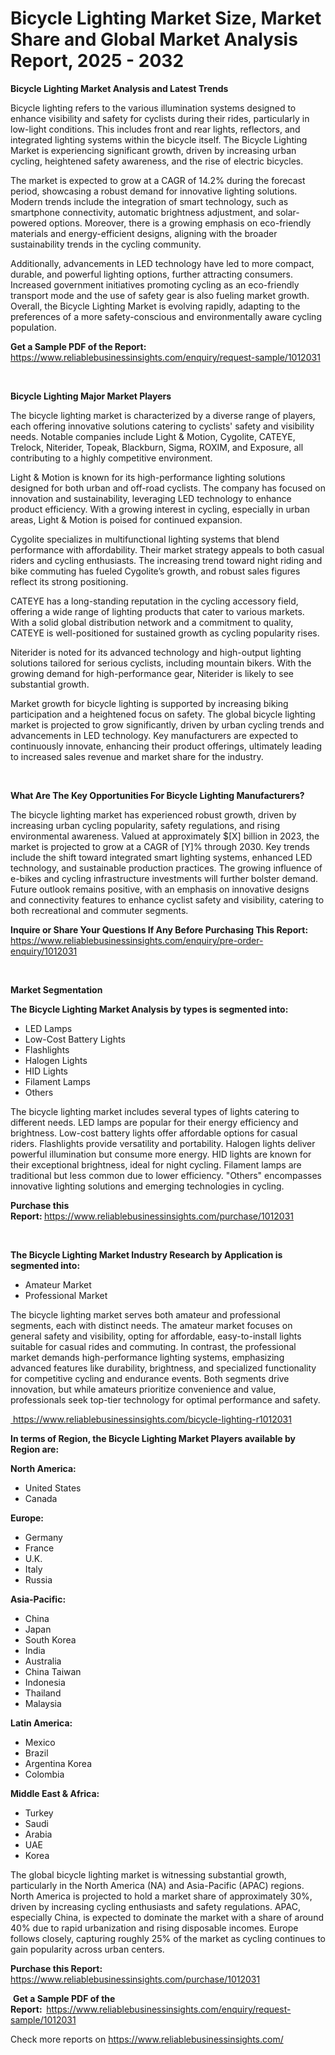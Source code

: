 <p><h1>Bicycle Lighting Market Size, Market Share and Global Market Analysis Report, 2025 - 2032</h1></p><p><strong>Bicycle Lighting Market Analysis and Latest Trends</strong></p>
<p><p>Bicycle lighting refers to the various illumination systems designed to enhance visibility and safety for cyclists during their rides, particularly in low-light conditions. This includes front and rear lights, reflectors, and integrated lighting systems within the bicycle itself. The Bicycle Lighting Market is experiencing significant growth, driven by increasing urban cycling, heightened safety awareness, and the rise of electric bicycles.</p><p>The market is expected to grow at a CAGR of 14.2% during the forecast period, showcasing a robust demand for innovative lighting solutions. Modern trends include the integration of smart technology, such as smartphone connectivity, automatic brightness adjustment, and solar-powered options. Moreover, there is a growing emphasis on eco-friendly materials and energy-efficient designs, aligning with the broader sustainability trends in the cycling community.</p><p>Additionally, advancements in LED technology have led to more compact, durable, and powerful lighting options, further attracting consumers. Increased government initiatives promoting cycling as an eco-friendly transport mode and the use of safety gear is also fueling market growth. Overall, the Bicycle Lighting Market is evolving rapidly, adapting to the preferences of a more safety-conscious and environmentally aware cycling population.</p></p>
<p><strong>Get a Sample PDF of the Report:&nbsp;</strong> <a href="https://www.reliablebusinessinsights.com/enquiry/request-sample/1012031?utm_campaign=2224&utm_medium=2&utm_source=Github&utm_content=ia&utm_term=06032025&utm_id=bicycle-lighting">https://www.reliablebusinessinsights.com/enquiry/request-sample/1012031</a></p>
<p>&nbsp;</p>
<p><strong>Bicycle Lighting Major Market Players</strong></p>
<p><p>The bicycle lighting market is characterized by a diverse range of players, each offering innovative solutions catering to cyclists' safety and visibility needs. Notable companies include Light & Motion, Cygolite, CATEYE, Trelock, Niterider, Topeak, Blackburn, Sigma, ROXIM, and Exposure, all contributing to a highly competitive environment.</p><p>Light & Motion is known for its high-performance lighting solutions designed for both urban and off-road cyclists. The company has focused on innovation and sustainability, leveraging LED technology to enhance product efficiency. With a growing interest in cycling, especially in urban areas, Light & Motion is poised for continued expansion.</p><p>Cygolite specializes in multifunctional lighting systems that blend performance with affordability. Their market strategy appeals to both casual riders and cycling enthusiasts. The increasing trend toward night riding and bike commuting has fueled Cygolite’s growth, and robust sales figures reflect its strong positioning.</p><p>CATEYE has a long-standing reputation in the cycling accessory field, offering a wide range of lighting products that cater to various markets. With a solid global distribution network and a commitment to quality, CATEYE is well-positioned for sustained growth as cycling popularity rises.</p><p>Niterider is noted for its advanced technology and high-output lighting solutions tailored for serious cyclists, including mountain bikers. With the growing demand for high-performance gear, Niterider is likely to see substantial growth.</p><p>Market growth for bicycle lighting is supported by increasing biking participation and a heightened focus on safety. The global bicycle lighting market is projected to grow significantly, driven by urban cycling trends and advancements in LED technology. Key manufacturers are expected to continuously innovate, enhancing their product offerings, ultimately leading to increased sales revenue and market share for the industry.</p></p>
<p>&nbsp;</p>
<p><strong>What Are The Key Opportunities For Bicycle Lighting Manufacturers?</strong></p>
<p><p>The bicycle lighting market has experienced robust growth, driven by increasing urban cycling popularity, safety regulations, and rising environmental awareness. Valued at approximately $[X] billion in 2023, the market is projected to grow at a CAGR of [Y]% through 2030. Key trends include the shift toward integrated smart lighting systems, enhanced LED technology, and sustainable production practices. The growing influence of e-bikes and cycling infrastructure investments will further bolster demand. Future outlook remains positive, with an emphasis on innovative designs and connectivity features to enhance cyclist safety and visibility, catering to both recreational and commuter segments.</p></p>
<p><strong>Inquire or Share Your Questions If Any Before Purchasing This Report:</strong> <a href="https://www.reliablebusinessinsights.com/enquiry/pre-order-enquiry/1012031?utm_campaign=2224&utm_medium=2&utm_source=Github&utm_content=ia&utm_term=06032025&utm_id=bicycle-lighting">https://www.reliablebusinessinsights.com/enquiry/pre-order-enquiry/1012031</a></p>
<p>&nbsp;</p>
<p><strong>Market Segmentation</strong></p>
<p><strong>The Bicycle Lighting Market Analysis by types is segmented into:</strong></p>
<p><ul><li>LED Lamps</li><li>Low-Cost Battery Lights</li><li>Flashlights</li><li>Halogen Lights</li><li>HID Lights</li><li>Filament Lamps</li><li>Others</li></ul></p>
<p><p>The bicycle lighting market includes several types of lights catering to different needs. LED lamps are popular for their energy efficiency and brightness. Low-cost battery lights offer affordable options for casual riders. Flashlights provide versatility and portability. Halogen lights deliver powerful illumination but consume more energy. HID lights are known for their exceptional brightness, ideal for night cycling. Filament lamps are traditional but less common due to lower efficiency. "Others" encompasses innovative lighting solutions and emerging technologies in cycling.</p></p>
<p><strong>Purchase this Report:&nbsp;</strong><a href="https://www.reliablebusinessinsights.com/purchase/1012031?utm_campaign=2224&utm_medium=2&utm_source=Github&utm_content=ia&utm_term=06032025&utm_id=bicycle-lighting">https://www.reliablebusinessinsights.com/purchase/1012031</a></p>
<p>&nbsp;</p>
<p><strong>The Bicycle Lighting Market Industry Research by Application is segmented into:</strong></p>
<p><ul><li>Amateur Market</li><li>Professional Market</li></ul></p>
<p><p>The bicycle lighting market serves both amateur and professional segments, each with distinct needs. The amateur market focuses on general safety and visibility, opting for affordable, easy-to-install lights suitable for casual rides and commuting. In contrast, the professional market demands high-performance lighting systems, emphasizing advanced features like durability, brightness, and specialized functionality for competitive cycling and endurance events. Both segments drive innovation, but while amateurs prioritize convenience and value, professionals seek top-tier technology for optimal performance and safety.</p></p>
<p><a href="https://www.reliablebusinessinsights.com/bicycle-lighting-r1012031?utm_campaign=2224&utm_medium=2&utm_source=Github&utm_content=ia&utm_term=06032025&utm_id=bicycle-lighting">&nbsp;https://www.reliablebusinessinsights.com/bicycle-lighting-r1012031</a></p>
<p><strong>In terms of Region, the Bicycle Lighting Market Players available by Region are:</strong></p>
<p>
    <p> <strong> North America: </strong>
        <ul>
            <li>United States</li>
            <li>Canada</li>
        </ul>
        </p> 
    <p> <strong> Europe: </strong>
        <ul>
            <li>Germany</li>
            <li>France</li>
            <li>U.K.</li>
            <li>Italy</li>
            <li>Russia</li>
        </ul>
        </p> 
    <p> <strong> Asia-Pacific: </strong>
        <ul>
            <li>China</li>
            <li>Japan</li>
            <li>South Korea</li>
            <li>India</li>
            <li>Australia</li>
            <li>China Taiwan</li>
            <li>Indonesia</li>
            <li>Thailand</li>
            <li>Malaysia</li>
        </ul>
        </p> 
    <p> <strong> Latin America: </strong>
        <ul>
            <li>Mexico</li>
            <li>Brazil</li>
            <li>Argentina Korea</li>
            <li>Colombia</li>
        </ul>
        </p> 
    <p> <strong> Middle East & Africa: </strong>
        <ul>
            <li>Turkey</li>
            <li>Saudi</li>
            <li>Arabia</li>
            <li>UAE</li>
            <li>Korea</li>
        </ul>
    </p>
    </p>
<p><p>The global bicycle lighting market is witnessing substantial growth, particularly in the North America (NA) and Asia-Pacific (APAC) regions. North America is projected to hold a market share of approximately 30%, driven by increasing cycling enthusiasts and safety regulations. APAC, especially China, is expected to dominate the market with a share of around 40% due to rapid urbanization and rising disposable incomes. Europe follows closely, capturing roughly 25% of the market as cycling continues to gain popularity across urban centers.</p></p>
<p><strong>Purchase this Report: </strong><a href="https://www.reliablebusinessinsights.com/purchase/1012031?utm_campaign=2224&utm_medium=2&utm_source=Github&utm_content=ia&utm_term=06032025&utm_id=bicycle-lighting">https://www.reliablebusinessinsights.com/purchase/1012031</a></p>
<p>&nbsp;<strong>Get a Sample PDF of the Report:&nbsp;&nbsp;</strong><a href="https://www.reliablebusinessinsights.com/enquiry/request-sample/1012031?utm_campaign=2224&utm_medium=2&utm_source=Github&utm_content=ia&utm_term=06032025&utm_id=bicycle-lighting">https://www.reliablebusinessinsights.com/enquiry/request-sample/1012031</a></p>
<p><strong></strong></p>
<p>Check more reports on <a href="https://www.reliablebusinessinsights.com/?utm_campaign=2224&utm_medium=2&utm_source=Github&utm_content=ia&utm_term=06032025&utm_id=bicycle-lighting">https://www.reliablebusinessinsights.com/</a></p>
